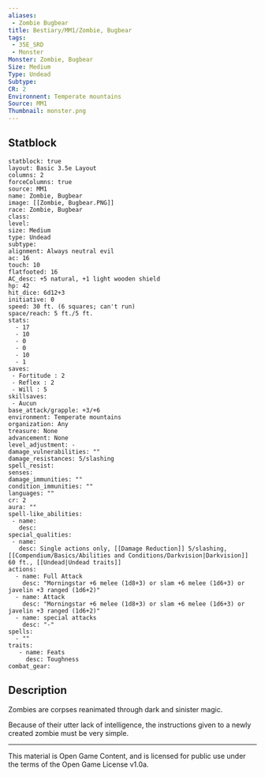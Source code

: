 ```yaml
---
aliases:
 - Zombie Bugbear
title: Bestiary/MM1/Zombie, Bugbear
tags: 
 - 35E_SRD
 - Monster
Monster: Zombie, Bugbear
Size: Medium
Type: Undead
Subtype: 
CR: 2
Environnent: Temperate mountains
Source: MM1
Thumbnail: monster.png
---
```


## Statblock

```statblock
statblock: true
layout: Basic 3.5e Layout
columns: 2
forceColumns: true
source: MM1 
name: Zombie, Bugbear
image: [[Zombie, Bugbear.PNG]]
race: Zombie, Bugbear
class: 
level: 
size: Medium
type: Undead
subtype: 
alignment: Always neutral evil
ac: 16
touch: 10
flatfooted: 16
AC_desc: +5 natural, +1 light wooden shield
hp: 42
hit_dice: 6d12+3
initiative: 0
speed: 30 ft. (6 squares; can't run)
space/reach: 5 ft./5 ft.
stats:
  - 17
  - 10
  - 0
  - 0
  - 10
  - 1
saves:
 - Fortitude : 2
 - Reflex : 2
 - Will : 5
skillsaves:
 - Aucun
base_attack/grapple: +3/+6
environment: Temperate mountains
organization: Any
treasure: None
advancement: None
level_adjustment: -
damage_vulnerabilities: ""
damage_resistances: 5/slashing
spell_resist: 
senses: 
damage_immunities: ""
condition_immunities: ""
languages: ""
cr: 2
aura: ""
spell-like_abilities:
 - name: 
   desc: 
special_qualities:
 - name:
   desc: Single actions only, [[Damage Reduction]] 5/slashing, [[Compendium/Basics/Abilities and Conditions/Darkvision|Darkvision]] 60 ft., [[Undead|Undead traits]]
actions:
  - name: Full Attack
    desc: "Morningstar +6 melee (1d8+3) or slam +6 melee (1d6+3) or javelin +3 ranged (1d6+2)"
  - name: Attack
    desc: "Morningstar +6 melee (1d8+3) or slam +6 melee (1d6+3) or javelin +3 ranged (1d6+2)"
  - name: special attacks
    desc: "-"
spells:
  - ""
traits:
   - name: Feats
     desc: Toughness
combat_gear:  
```

## Description



Zombies are corpses reanimated through dark and sinister magic.

Because of their utter lack of intelligence, the instructions given to a newly created zombie must be very simple.

---

This material is Open Game Content, and is licensed for public use under the terms of the Open Game License v1.0a.
